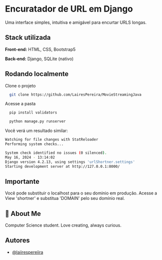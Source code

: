 
# Encuratador de URL em Django

Uma interface simples, intuitiva e amigável para encurtar URLS longas.








## Stack utilizada

**Front-end:** HTML, CSS, Bootstrap5

**Back-end:** Django, SQLite (nativo)


## Rodando localmente

Clone o projeto

```bash
  git clone https://github.com/LairesPereira/MovieStreamingJava
```

Acesse a pasta 

```bash
  pip install validators
```
```bash
  python manage.py runserver
```

Você verá um resultado similar: 

```bash
Watching for file changes with StatReloader
Performing system checks...

System check identified no issues (0 silenced).
May 16, 2024 - 13:14:02
Django version 4.2.13, using settings 'urlShortner.settings'
Starting development server at http://127.0.0.1:8000/

```


## Importante

Você pode substituir o localhost para o seu dominio em produção. Acesse a View 'shortner' e substitua 'DOMAIN' pelo seu domínio real.
## 🚀 About Me
Computer Science student.
Love creating, always curious.


## Autores

- [@laiirespereiira](https://www.github.com/LairesPereira)

